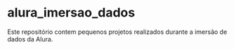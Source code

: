 # alura_imersao_dados
Este repositório contem pequenos projetos realizados durante a imersão de dados da Alura.
